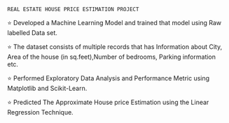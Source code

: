     REAL ESTATE HOUSE PRICE ESTIMATION PROJECT   
⭐ Developed a Machine Learning Model and trained that model using Raw labelled Data set.

⭐ The dataset consists of multiple records that has Information about City, Area of the
    house (in sq.feet),Number of bedrooms,      Parking information etc.

⭐ Performed Exploratory Data Analysis and Performance Metric using Matplotlib and Scikit-Learn. 

⭐ Predicted The Approximate House price Estimation using the Linear Regression Technique.

